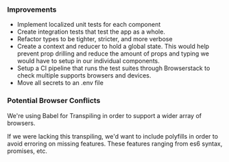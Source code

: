### Improvements

- Implement localized unit tests for each component
- Create integration tests that test the app as a whole.
- Refactor types to be tighter, stricter, and more verbose
- Create a context and reducer to hold a global state. This would help prevent prop drilling and reduce the amount of props and typing we would have to setup in our individual components.
- Setup a CI pipeline that runs the test suites through Browserstack to check multiple supports browsers and devices.
- Move all secrets to an .env file

### Potential Browser Conflicts

We're using Babel for Transpiling in order to support a wider array of browsers.

If we were lacking this transpiling, we'd want to include polyfills in order to avoid erroring on missing features. These features ranging from es6 syntax, promises, etc.
